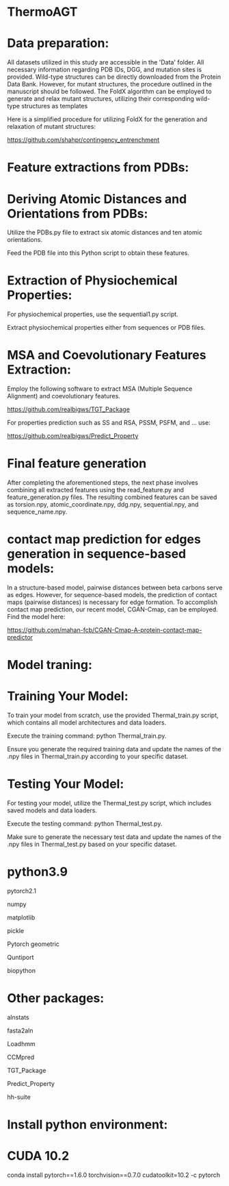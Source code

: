 # ThermoAGT
# Data preparation:

All datasets utilized in this study are accessible in the 'Data' folder. All necessary information regarding PDB IDs, DGG, and mutation sites is provided. Wild-type structures can be directly downloaded from the Protein Data Bank. However, for mutant structures, the procedure outlined in the manuscript should be followed. The FoldX algorithm can be employed to generate and relax mutant structures, utilizing their corresponding wild-type structures as templates

Here is a simplified procedure for utilizing FoldX for the generation and relaxation of mutant structures:

https://github.com/shahpr/contingency_entrenchment

# Feature extractions from PDBs:

# Deriving Atomic Distances and Orientations from PDBs:

Utilize the PDBs.py file to extract six atomic distances and ten atomic orientations.

Feed the PDB file into this Python script to obtain these features.

# Extraction of Physiochemical Properties:

For physiochemical properties, use the sequential1.py script.

Extract physiochemical properties either from sequences or PDB files.

# MSA and Coevolutionary Features Extraction:

Employ the following software to extract MSA (Multiple Sequence Alignment) and coevolutionary features.

https://github.com/realbigws/TGT_Package

For properties prediction such as SS and RSA, PSSM, PSFM, and ... use:

https://github.com/realbigws/Predict_Property
# Final feature generation
After completing the aforementioned steps, the next phase involves combining all extracted features using the read_feature.py and feature_generation.py files. The resulting combined features can be saved as torsion.npy, atomic_coordinate.npy, ddg.npy, sequential.npy, and sequence_name.npy.

# contact map prediction for edges generation in sequence-based models:
In a structure-based model, pairwise distances between beta carbons serve as edges. However, for sequence-based models, the prediction of contact maps (pairwise distances) is necessary for edge formation. To accomplish contact map prediction, our recent model, CGAN-Cmap, can be employed. Find the model here:

https://github.com/mahan-fcb/CGAN-Cmap-A-protein-contact-map-predictor

# Model traning: 


# Training Your Model:

To train your model from scratch, use the provided Thermal_train.py script, which contains all model architectures and data loaders.

Execute the training command: python Thermal_train.py.

Ensure you generate the required training data and update the names of the .npy files in Thermal_train.py according to your specific dataset.

# Testing Your Model:

For testing your model, utilize the Thermal_test.py script, which includes saved models and data loaders.

Execute the testing command: python Thermal_test.py.

Make sure to generate the necessary test data and update the names of the .npy files in Thermal_test.py based on your specific dataset.

# python3.9

pytorch2.1

numpy

matplotlib

pickle

Pytorch geometric 

Quntiport

biopython

# Other packages:

alnstats

fasta2aln

Loadhmm

CCMpred

TGT_Package

Predict_Property

hh-suite

# Install python environment:

# CUDA 10.2
conda install pytorch==1.6.0 torchvision==0.7.0 cudatoolkit=10.2 -c pytorch

